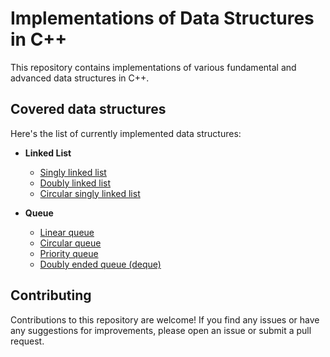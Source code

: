 # Implementations of Data Structures in C++

This repository contains implementations of various fundamental and advanced data structures in C++.

## Covered data structures

Here's the list of currently implemented data structures: 

- **Linked List**
     - [Singly linked list](https://github.com/sindhu213/Data-Structures/blob/main/Linked%20List/SinglyLinkedList.cpp)
     - [Doubly linked list](https://github.com/sindhu213/Data-Structures/blob/main/Linked%20List/DoublyLinkedList.cpp)
     - [Circular singly linked list](https://github.com/sindhu213/Data-Structures/blob/main/Linked%20List/CircularLinkedList.cpp)
 
-  **Queue**
     - [Linear queue](https://github.com/sindhu213/Data-Structures/blob/main/Queue/LinearQueue.cpp)
     - [Circular queue](https://github.com/sindhu213/Data-Structures/blob/main/Queue/CircularQueue.cpp)
     - [Priority queue](https://github.com/sindhu213/Data-Structures/blob/main/Queue/PriorityQueue.cpp)
     - [Doubly ended queue (deque)](https://github.com/sindhu213/Data-Structures/blob/main/Queue/DoubleEndedQueue.cpp)

## Contributing
Contributions to this repository are welcome! If you find any issues or have any suggestions for improvements, please open an issue or submit a pull request.

